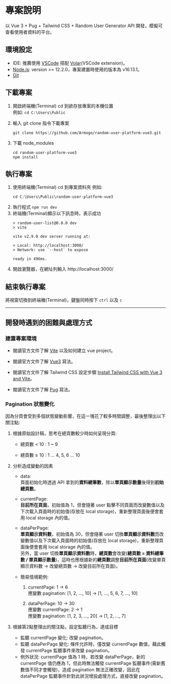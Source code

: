 # 專案說明

以 Vue 3 + Pug + Tailwind CSS + Random User Generator API 開發，模擬可查看使用者資料的平台。

## 環境設定
- IDE: 推薦使用 [VSCode](https://code.visualstudio.com/) 搭配 [Volar](https://marketplace.visualstudio.com/items?itemName=johnsoncodehk.volar)(VSCode extension)。  
- [Node.js](https://nodejs.org/en/download/): version >= 12.2.0，專案建置時使用的版本為 v16.13.1。  
- [Git](https://git-scm.com/downloads)

## 下載專案
1. 開啟終端機(Terminal) cd 到欲存放專案的本機位置  
  例如: `cd C:\Users\Public`
2. 輸入 git clone 指令下載專案  
    ```
    git clone https://github.com/Armogo/random-user-platform-vue3.git
    ```
    
3. 下載 node_modules  
    ```
    cd random-user-platform-vue3 
    npm install
    ```

## 執行專案
1. 使用終端機(Terminal) cd 到專案資料夾
  例如: 
    ```
    cd C:\Users\Public\random-user-platform-vue3
    ```
2. 執行程式
  `npm run dev`
3. 終端機(Terminal)顯示以下訊息時，表示成功
    ```
    > random-user-list@0.0.0 dev
    > vite

    vite v2.9.0 dev server running at:

    > Local: http://localhost:3000/
    > Network: use `--host` to expose

    ready in 496ms.
    ```
4. 開啟瀏覽器，在網址列輸入 http://localhost:3000/

## 結束執行專案
  將視窗切換到終端機(Terminal)，鍵盤同時按下 `ctrl` 以及 `c`

---

## 開發時遇到的困難與處理方式  

### **建置專案環境**
- 閱讀官方文件了解 [Vite](https://vitejs.dev/guide/) 以及如何建立 vue project。

- 閱讀官方文件了解 [Vue3](https://vuejs.org/guide/extras/composition-api-faq.html#what-is-composition-api) 寫法。

- 閱讀官方文件了解 Tailwind CSS 設定步驟 [Install Tailwind CSS with Vue 3 and Vite](https://tailwindcss.com/docs/guides/vite)。

- 閱讀官方文件了解 [Pug](https://pugjs.org/language/attributes.html) 寫法。   

### **Pagination 狀態變化**
因為分頁會受到多個狀態變動影響，在這一塊花了較多時間調整，最後整理出以下關注點:

1. 根據原始設計稿，思考在總頁數較少時如何呈現分頁:

    - 總頁數 < 10 : 1 ~ 9

    - 總頁數 ≥ 10 : 1 ... 4, 5, 6 ... 10

2. 分析造成變動的因素
    - data:  
    頁面初始化時透過 API 拿到的**資料總筆數**，除以**單頁顯示數量**後得到**初始總頁數**。

    - currentPage:  
    **目前所在頁面**，初始值為 1，但會隨著 user 點擊不同頁面而改變數值以及下次載入頁面時的初始值(存放在 local storage)，重新整理頁面後便會套用 local storage 內的值。

    - dataPerPage:  
    **單頁顯示資料數**，初始值為 30，但會隨著 user 切換**單頁顯示資料數**而改變數值以及下次載入頁面時的初始值(存放在 local storage)，重新整理頁面後便會套用 local storage 內的值。  
    另外，當 user 切換**單頁顯示資料數**時，**總頁數**會改變(**總頁數 = 資料總筆數 / 單頁顯示數量**)，這時也應根據新的**總頁數**調整**目前所在頁面**(改變單頁顯示資料數 -> 改變總頁數 -> 改變目前所在頁面)。

    - 簡易情境範例:

      1. currentPage: 1 → 6  
      應變數 pagination: [1, 2, ..., 10] -> [1, ..., 5, 6, 7, ..., 10]

      2. dataPerPage: 10 → 30  
      應變數 currentPage: 2 → 1  
      應變數 pagination: [1, 2, 3, ..., 20] -> [1, 2, ..., 7]


3. 根據第2點整理出的關注點，設定監聽行為，達成目標
    - 監聽 currentPage 變化: 改變 pagination。  
    - 監聽 dataPerPage 變化: 條件允許時，僅改變 currentPage 數值，藉此觸發 currentPage 監聽事件來改變 pagination。
    - 例外狀況: currentPage 值為 1 時，若改變 dataPerPage，新的 currentPage 值仍應為 1，但此時無法觸發 currentPage 監聽事件(需新舊數值不同才會觸發)，造成 pagination 無法正確改變，因此在 dataPerPage 監聽事件針對此狀況增設處理方式，直接改變 pagination。

